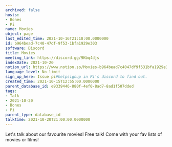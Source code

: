 ```yaml
---
archived: false
hosts:
- Bones
- Pi
name: Movies
object: page
last_edited_time: 2021-10-16T21:18:00.0000000
id: b964bead-7c40-47df-9f53-1bfa1929e303
software: Discord
title: Movies
meeting_link: https://discord.gg/9Kbq4djs
indexDate: 2021-10-20
notion_url: https://www.notion.so/Movies-b964bead7c4047df9f531bfa1929e303
language_level: No limit
sign_up_here: Issue pi#helpsignup in Pi's discord to find out.
created_time: 2021-10-15T12:55:00.0000000
parent_database_id: e9339446-880f-4ef0-8ad7-8ad1f507dded
tags:
- Talk
- 2021-10-20
- Bones
- Pi
parent_type: database_id
talktime: 2021-10-20T21:00:00.0000000
---
```


Let's talk about our favourite movies!
Free talk! Come with your fav lists of movies or films!


